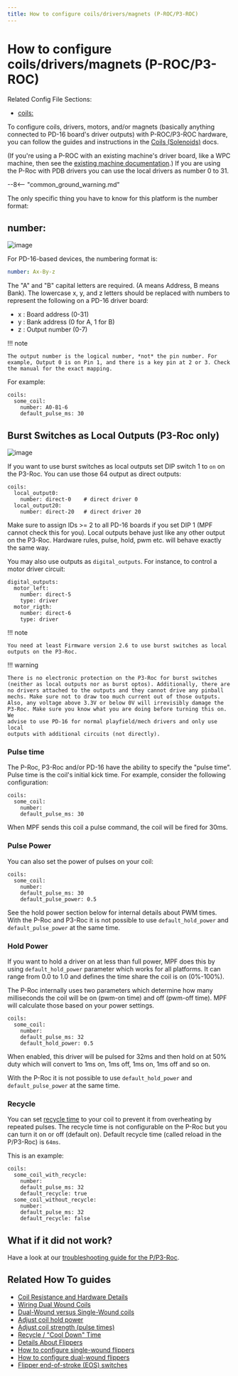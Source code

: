 ```yaml
---
title: How to configure coils/drivers/magnets (P-ROC/P3-ROC)
---
```


# How to configure coils/drivers/magnets (P-ROC/P3-ROC)


Related Config File Sections:

* [coils:](../../config/coils.md)

To configure coils, drivers, motors, and/or magnets (basically anything
connected to PD-16 board's driver outputs) with P-ROC/P3-ROC hardware,
you can follow the guides and instructions in the
[Coils (Solenoids)](../../mechs/coils/index.md) docs.

(If you're using a P-ROC with an existing machine's driver board, like
a WPC machine, then see the
[existing machine documentation](../../machines/index.md).) If you are using the P-Roc with PDB drivers you can use
the local drivers as number 0 to 31.

--8<-- "common_ground_warning.md"

The only specific thing you have to know for this platform is the number
format:

## number:

![image](../images/multimorphic_PD-16.png)

For PD-16-based devices, the numbering format is:

``` yaml
number: Ax-By-z
```

The "A" and "B" capital letters are required. (A means Address, B means
Bank). The lowercase x, y, and z letters should be replaced with numbers
to represent the following on a PD-16 driver board:

* x : Board address (0-31)
* y : Bank address (0 for A, 1 for B)
* z : Output number (0-7)

!!! note

    The output number is the logical number, *not* the pin number. For
    example, Output 0 is on Pin 1, and there is a key pin at 2 or 3. Check
    the manual for the exact mapping.

For example:

``` mpf-config
coils:
  some_coil:
    number: A0-B1-6
    default_pulse_ms: 30
```

## Burst Switches as Local Outputs (P3-Roc only)

![image](../images/multimorphic_p3_roc.png)

If you want to use burst switches as local outputs set DIP switch 1 to
`on` on the P3-Roc. You can use those 64 output as direct outputs:

``` mpf-config
coils:
  local_output0:
    number: direct-0    # direct driver 0
  local_output20:
    number: direct-20   # direct driver 20
```

Make sure to assign IDs >= 2 to all PD-16 boards if you set DIP 1 (MPF
cannot check this for you). Local outputs behave just like any other
output on the P3-Roc. Hardware rules, pulse, hold, pwm etc. will behave
exactly the same way.

You may also use outputs as `digital_outputs`. For instance, to control
a motor driver circuit:

``` mpf-config
digital_outputs:
  motor_left:
    number: direct-5
    type: driver
  motor_rigth:
    number: direct-6
    type: driver
```

!!! note

    You need at least Firmware version 2.6 to use burst switches as local
    outputs on the P3-Roc.

!!! warning

    There is no electronic protection on the P3-Roc for burst switches
    (neither as local outputs nor as burst optos). Additionally, there are
    no drivers attached to the outputs and they cannot drive any pinball
    mechs. Make sure not to draw too much current out of those outputs.
    Also, any voltage above 3.3V or below 0V will irrevisibly damage the
    P3-Roc. Make sure you know what you are doing before turning this on. We
    advise to use PD-16 for normal playfield/mech drivers and only use local
    outputs with additional circuits (not directly).

### Pulse time

The P-Roc, P3-Roc and/or PD-16 have the ability to specify the "pulse
time". Pulse time is the coil's initial kick time. For example,
consider the following configuration:

``` mpf-config
coils:
  some_coil:
    number:
    default_pulse_ms: 30
```

When MPF sends this coil a pulse command, the coil will be fired for
30ms.

### Pulse Power

You can also set the power of pulses on your coil:

``` mpf-config
coils:
  some_coil:
    number:
    default_pulse_ms: 30
    default_pulse_power: 0.5
```

See the hold power section below for internal details about PWM times.
With the P-Roc and P3-Roc it is not possible to use `default_hold_power`
and `default_pulse_power` at the same time.

### Hold Power

If you want to hold a driver on at less than full power, MPF does this
by using `default_hold_power` parameter which works for all platforms.
It can range from 0.0 to 1.0 and defines the time share the coil is on
(0%-100%).

The P-Roc internally uses two parameters which determine how many
milliseconds the coil will be on (pwm-on time) and off (pwm-off time).
MPF will calculate those based on your power settings.

``` mpf-config
coils:
  some_coil:
    number:
    default_pulse_ms: 32
    default_hold_power: 0.5
```

When enabled, this driver will be pulsed for 32ms and then hold on at
50% duty which will convert to 1ms on, 1ms off, 1ms on, 1ms off and so
on.

With the P-Roc it is not possible to use `default_hold_power` and
`default_pulse_power` at the same time.

### Recycle

You can set [recycle time](../../mechs/coils/recycle.md) to your coil to prevent it from overheating by repeated
pulses. The recycle time is not configurable on the P-Roc but you can
turn it on or off (default on). Default recycle time (called reload in
the P/P3-Roc) is `64ms`.

This is an example:

``` mpf-config
coils:
  some_coil_with_recycle:
    number:
    default_pulse_ms: 32
    default_recycle: true
  some_coil_without_recycle:
    number:
    default_pulse_ms: 32
    default_recycle: false
```

## What if it did not work?

Have a look at our
[troubleshooting guide for the P/P3-Roc](../../troubleshooting/index.md).

## Related How To guides

* [Coil Resistance and Hardware Details](../../mechs/coils/index.md)
* [Wiring Dual Wound Coils](../../mechs/coils/dual_wound_coils.md)
* [Dual-Wound versus Single-Wound coils](../../mechs/coils/dual_vs_single_wound.md)
* [Adjust coil hold power](../../mechs/coils/hold_power.md)
* [Adjust coil strength (pulse times)](../../mechs/coils/pulse_power.md)
* [Recycle / "Cool Down" Time](../../mechs/coils/recycle.md)
* [Details About Flippers](../../mechs/flippers/index.md)
* [How to configure single-wound flippers](../../mechs/flippers/single_wound.md)
* [How to configure dual-wound flippers](../../mechs/flippers/dual_wound.md)
* [Flipper end-of-stroke (EOS) switches](../../mechs/flippers/eos_switches.md)
